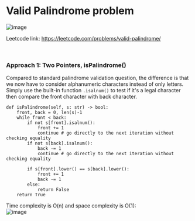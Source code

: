 # Valid Palindrome problem
![image](https://user-images.githubusercontent.com/25105806/153356996-2467fdb6-3093-44fb-b228-cef390798ea4.png)

Leetcode link: https://leetcode.com/problems/valid-palindrome/

<br/>

### Approach 1: Two Pointers, isPalindrome()
Compared to standard palindrome validation question, the difference is that we now have to consider alphanumeric characters instead of only letters. Simply use the built-in function `.isalnum()` to test if it's a legal character then compare the front character with back character.

```python3
def isPalindrome(self, s: str) -> bool:
    front, back = 0, len(s)-1
    while front < back:
        if not s[front].isalnum():
            front += 1
            continue # go directly to the next iteration without checking equality
        if not s[back].isalnum():
            back -= 1
            continue # go directly to the next iteration without checking equality

        if s[front].lower() == s[back].lower():
            front += 1
            back -= 1
        else:
            return False
    return True
```

Time complexity is O(n) and space complexity is O(1):\
![image](https://user-images.githubusercontent.com/25105806/153357460-eb0fb40a-ae2c-4e02-9737-d5f488ee56bc.png)
